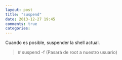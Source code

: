 ```yaml
---
layout: post
title: "suspend"
date: 2013-12-27 19:45
comments: true
categories: 
---
```

Cuando es posible, suspender la shell actual.

>\# suspend -f (Pasará de root a nuestro usuario)

